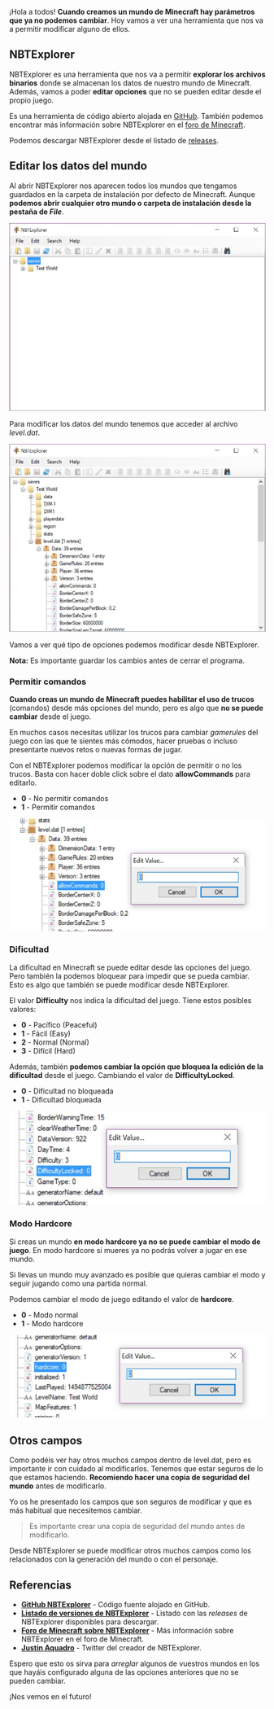 ¡Hola a todos! **Cuando creamos un mundo de Minecraft hay parámetros que ya no podemos cambiar**. Hoy vamos a ver una herramienta que nos va a permitir modificar alguno de ellos.

## NBTExplorer

NBTExplorer es una herramienta que nos va a permitir **explorar los archivos binarios** donde se almacenan los datos de nuestro mundo de Minecraft. Además, vamos a poder **editar opciones** que no se pueden editar desde el propio juego.

Es una herramienta de código abierto alojada en [GitHub](https://github.com/jaquadro/NBTExplorer). También podemos encontrar más información sobre NBTExplorer en el [foro de Minecraft](http://www.minecraftforum.net/forums/mapping-and-modding/minecraft-tools/1262665-nbtexplorer-nbt-editor-for-windows-and-mac).

Podemos descargar NBTExplorer desde el listado de [releases](https://github.com/jaquadro/NBTExplorer/releases).

## Editar los datos del mundo

Al abrir NBTExplorer nos aparecen todos los mundos que tengamos guardados en la carpeta de instalación por defecto de Minecraft. Aunque **podemos abrir cualquier otro mundo o carpeta de instalación desde la pestaña de *File***.

![NBTExplorer](images/nbt-explorer.jpg)

Para modificar los datos del mundo tenemos que acceder al archivo *level.dat*.

![Modificar level.dat](images/level-dat.jpg)

Vamos a ver qué tipo de opciones podemos modificar desde NBTExplorer.

**Nota:** Es importante guardar los cambios antes de cerrar el programa.

### Permitir comandos

**Cuando creas un mundo de Minecraft puedes habilitar el uso de trucos** (comandos) desde más opciones del mundo, pero es algo que **no se puede cambiar** desde el juego.

En muchos casos necesitas utilizar los trucos para cambiar *gamerules* del juego con las que te sientes más cómodos, hacer pruebas o incluso presentarte nuevos retos o nuevas formas de jugar.

Con el NBTExplorer podemos modificar la opción de permitir o no los trucos. Basta con hacer doble click sobre el dato **allowCommands** para editarlo. 

* **0** - No permitir comandos
* **1** - Permitir comandos

![Editar AllowCommands](images/allow-commands.jpg)

### Dificultad

La dificultad en Minecraft se puede editar desde las opciones del juego. Pero también la podemos bloquear para impedir que se pueda cambiar. Esto es algo que también se puede modificar desde NBTExplorer.

El valor **Difficulty** nos indica la dificultad del juego. Tiene estos posibles valores:

* **0** - Pacífico (Peaceful)
* **1** - Fácil (Easy)
* **2** - Normal (Normal)
* **3** - Difícil (Hard)

Además, también **podemos cambiar la opción que bloquea la edición de la dificultad** desde el juego. Cambiando el valor de **DifficultyLocked**.

* **0** - Dificultad no bloqueada
* **1** - Dificultad bloqueada

![Editar la dificultad](images/difficulty.jpg)

### Modo Hardcore

Si creas un mundo **en modo hardcore ya no se puede cambiar el modo de juego**. En modo hardcore si mueres ya no podrás volver a jugar en ese mundo. 

Si llevas un mundo muy avanzado es posible que quieras cambiar el modo y seguir jugando como una partida normal.

Podemos cambiar el modo de juego editando el valor de **hardcore**. 

* **0** - Modo normal
* **1** - Modo hardcore

![Editar modo Hardcore](images/hardcore.jpg)

## Otros campos

Como podéis ver hay otros muchos campos dentro de level.dat, pero es importante ir con cuidado al modificarlos. Tenemos que estar seguros de lo que estamos haciendo. **Recomiendo hacer una copia de seguridad del mundo** antes de modificarlo.

Yo os he presentado los campos que son seguros de modificar y que es más habitual que necesitemos cambiar.

> Es importante crear una copia de seguridad del mundo antes de modificarlo.

Desde NBTExplorer se puede modificar otros muchos campos como los relacionados con la generación del mundo o con el personaje.

## Referencias

* [**GitHub NBTExplorer**]( https://github.com/jaquadro/NBTExplorer) - Código fuente alojado en GitHub.
* [**Listado de versiones de NBTExplorer**](https://github.com/jaquadro/NBTExplorer/releases) - Listado con las *releases* de NBTExplorer disponibles para descargar. 
* [**Foro de Minecraft sobre NBTExplorer**]( http://www.minecraftforum.net/forums/mapping-and-modding/minecraft-tools/1262665-nbtexplorer-nbt-editor-for-windows-and-mac) - Más información sobre NBTExplorer en el foro de Minecraft.
* [**Justin Aquadro**]( https://twitter.com/trawk) - Twitter del creador de NBTExplorer.

Espero que esto os sirva para *arreglar* algunos de vuestros mundos en los que hayáis configurado alguna de las opciones anteriores que no se pueden cambiar.

¡Nos vemos en el futuro!